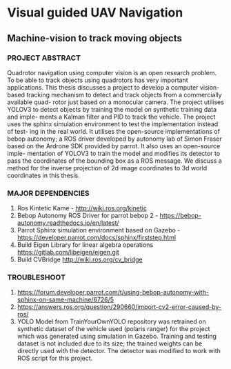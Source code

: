 # Visual guided UAV Navigation
##  Machine-vision to track moving objects

### PROJECT ABSTRACT

Quadrotor navigation using computer vision is an open research problem. To
be able to track objects using quadrotors has very important applications.
This thesis discusses a project to develop a computer vision-based tracking
mechanism to detect and track objects from a commercially available quad-
rotor just based on a monocular camera. The project utilises YOLOV3 to
detect objects by training the model on synthetic training data and imple-
ments a Kalman filter and PID to track the vehicle. The project uses the
sphinx simulation environment to test the implementation instead of test-
ing in the real world. It utilises the open-source implementations of bebop
autonomy; a ROS driver developed by autonomy lab of Simon Fraser based
on the Ardrone SDK provided by parrot. It also uses an open-source imple-
mentation of YOLOV3 to train the model and modifies its detector to pass
the coordinates of the bounding box as a ROS message. We discuss a method
for the inverse projection of 2d image coordinates to 3d world coordinates
in this thesis. 

### MAJOR DEPENDENCIES

1. Ros Kintetic Kame  - http://wiki.ros.org/kinetic
2. Bebop Autonomy ROS Driver for parrot bebop 2 - https://bebop-autonomy.readthedocs.io/en/latest/
3. Parrot Sphinx simulation environment based on Gazebo - https://developer.parrot.com/docs/sphinx/firststep.html
4. Build Eigen Library for linear algebra operations https://gitlab.com/libeigen/eigen.git
5. Build CVBridge  http://wiki.ros.org/cv_bridge 

### TROUBLESHOOT
1.  https://forum.developer.parrot.com/t/using-bebop-autonomy-with-sphinx-on-same-machine/6726/5
2.  https://answers.ros.org/question/290660/import-cv2-error-caused-by-ros/
3.  YOLO Model from TrainYourOwnYOLO repository was retrained on synthetic dataset of the vehicle used (polaris ranger) for the project which was generated using simulation in Gazebo. Training and testing dataset is not included due to its size; the trained weights can be directly used with the detector. The detector was modified to work with ROS script for this project. 
